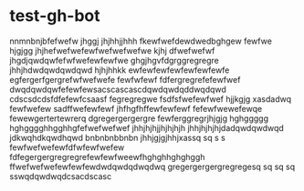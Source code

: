 # test-gh-bot
nnmnbnjbfefwefw
jhggj
jhjhhjjhhh
fkewfwefdewdwedbghgew
fewfwe
hjgjgg
jhjhefwefwefewfwefwefwefwe
kjhj
dfwefwefwf
jhgdjqwdqwfefwfwefewfewfwe
ghgjhgvfdgrggregregre
jhhjhdwdqwdqwdqwd
hjhjhhkk
ewfewfewfewfewfewfewfe
egfergerfgergrefwfwefwefe
fewfwfewf
fdfergregrefefewfwef
dwqdqwdqwfefewfewsacscascascdqwdqwdqddwqdqwd
cdscsdcdsfdfefewfcsaasf
fegregregwe
fsdfsfwefewfwef
hjjkgjg
xasdadwq
fewfwefew
sadffwefewfewf
jhfhgfhffewfewfewf
fefewfwewefewqe
fewewgertertewrerq
dgregergergergre
fewferggregrjhjgjg
hghggggg
hghgggghhgghhgfefwefwefwef
jhhjhjhjjhjhjhjh
jhhjhjhjhjdadqwdqwdwqd
jdkwqhdkqwdhqwd
bnbnbnbbnbn
jhhjgjgjhhjxassq  sq  s s
fewfwefwefewfdfwfewfwefew
fdfegergergregregrefewfewfweewfhghghhghghggh
ffwefwefwefewfewfewdwdqwdqdwqdwq
gregergergergregregesq  sq  sq  sq  sswqdqwdwqdcsacdscasc
